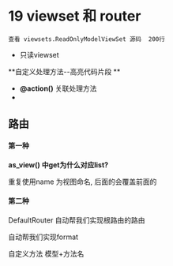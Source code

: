 # 19 viewset 和 router

```
查看 viewsets.ReadOnlyModelViewSet 源码  200行
```

* 只读viewset



**自定义处理方法--高亮代码片段 **

* **@action()** 关联处理方法
* 







## 路由



#### **第一种**

**as_view() 中get为什么对应list?**

重复使用name 为视图命名, 后面的会覆盖前面的



#### 第二种

DefaultRouter 自动帮我们实现根路由的路由

自动帮我们实现format

  自定义方法 模型+方法名



